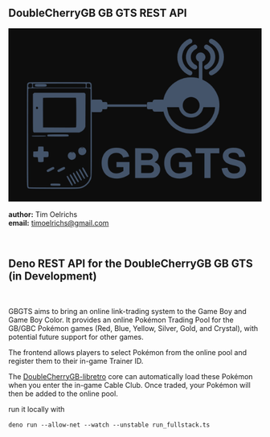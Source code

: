 ## DoubleCherryGB GB GTS REST API

<img src="/img/gbgts.png">

**author:** Tim Oelrichs<br> **email:** timoelrichs@gmail.com<br>

<br>

## Deno REST API for the DoubleCherryGB GB GTS (in Development)

<br>

GBGTS aims to bring an online link-trading system to the Game Boy and Game Boy
Color. It provides an online Pokémon Trading Pool for the GB/GBC Pokémon games
(Red, Blue, Yellow, Silver, Gold, and Crystal), with potential future support
for other games.

The frontend allows players to select Pokémon from the online pool and register
them to their in-game Trainer ID.

The
[DoubleCherryGB-libretro](https://github.com/TimOelrichs/doublecherryGB-libretro)
core can automatically load these Pokémon when you enter the in-game Cable Club.
Once traded, your Pokémon will then be added to the online pool.

run it locally with

```
deno run --allow-net --watch --unstable run_fullstack.ts
```
